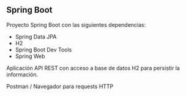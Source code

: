 ## Spring Boot

Proyecto Spring Boot con las siguientes dependencias:

* Spring Data JPA
* H2
* Spring Boot Dev Tools
* Spring Web

Aplicación API REST con acceso a base de datos H2 para persistir la información.

Postman / Navegador para requests HTTP